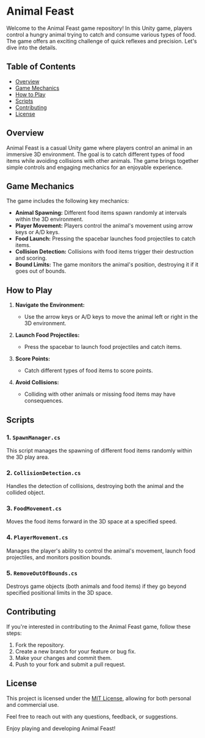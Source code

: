 # Animal Feast

Welcome to the Animal Feast game repository! In this Unity game, players control a hungry animal trying to catch and consume various types of food. The game offers an exciting challenge of quick reflexes and precision. Let's dive into the details.

## Table of Contents

- [Overview](#overview)
- [Game Mechanics](#game-mechanics)
- [How to Play](#how-to-play)
- [Scripts](#scripts)
- [Contributing](#contributing)
- [License](#license)

## Overview

Animal Feast is a casual Unity game where players control an animal in an immersive 3D environment. The goal is to catch different types of food items while avoiding collisions with other animals. The game brings together simple controls and engaging mechanics for an enjoyable experience.

## Game Mechanics

The game includes the following key mechanics:

- **Animal Spawning:** Different food items spawn randomly at intervals within the 3D environment.
- **Player Movement:** Players control the animal's movement using arrow keys or A/D keys.
- **Food Launch:** Pressing the spacebar launches food projectiles to catch items.
- **Collision Detection:** Collisions with food items trigger their destruction and scoring.
- **Bound Limits:** The game monitors the animal's position, destroying it if it goes out of bounds.

## How to Play

1. **Navigate the Environment:**
   - Use the arrow keys or A/D keys to move the animal left or right in the 3D environment.

2. **Launch Food Projectiles:**
   - Press the spacebar to launch food projectiles and catch items.

3. **Score Points:**
   - Catch different types of food items to score points.

4. **Avoid Collisions:**
   - Colliding with other animals or missing food items may have consequences.

## Scripts

### 1. `SpawnManager.cs`

This script manages the spawning of different food items randomly within the 3D play area.

### 2. `CollisionDetection.cs`

Handles the detection of collisions, destroying both the animal and the collided object.

### 3. `FoodMovement.cs`

Moves the food items forward in the 3D space at a specified speed.

### 4. `PlayerMovement.cs`

Manages the player's ability to control the animal's movement, launch food projectiles, and monitors position bounds.

### 5. `RemoveOutOfBounds.cs`

Destroys game objects (both animals and food items) if they go beyond specified positional limits in the 3D space.

## Contributing

If you're interested in contributing to the Animal Feast game, follow these steps:

1. Fork the repository.
2. Create a new branch for your feature or bug fix.
3. Make your changes and commit them.
4. Push to your fork and submit a pull request.

## License

This project is licensed under the [MIT License](LICENSE), allowing for both personal and commercial use.

Feel free to reach out with any questions, feedback, or suggestions.

Enjoy playing and developing Animal Feast!
